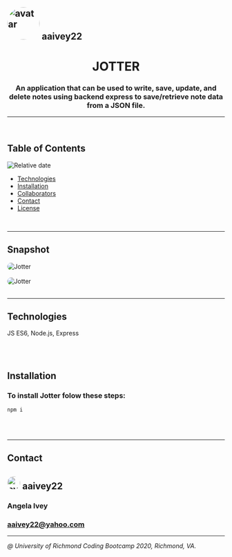 
## <img src="https://avatars1.githubusercontent.com/u/58960456?v=4" alt="avatar" style="border-radius: 50px" width="75" />  aaivey22

# <h1 align="center"> JOTTER </h1>
<h3 align="center"> An application that can be used to write, save, update, and delete notes using backend express to save/retrieve note data from a JSON file. </h3>

---

<br/>


## Table of Contents
![Relative date](https://img.shields.io/date/1587708833848)
* [Technologies](#technologies)
* [Installation](#installation) 
* [Collaborators](#contact)
* [Contact](#contact)
* [License](#license)

<br/>

---

## Snapshot
<img src="read_screenshot1.png" alt="Jotter" style="border-radius: 20px" />

<br/>
<br/>

<img src="read-gif.gif" alt="Jotter" style="border-radius: 20px" />

<br/>
<br/>

---

## Technologies
JS ES6, Node.js, Express

<br/>
<br/>

## Installation
### To install Jotter folow these steps:

```
npm i
```

<br/>
<br/>

***
## Contact
### 
## <img src="https://avatars1.githubusercontent.com/u/58960456?v=4" alt="avatar" style="border-radius: 20px" width="30" />  aaivey22
### Angela Ivey
### aaivey22@yahoo.com
***

*@ University of Richmond Coding Bootcamp 2020, Richmond, VA.*
